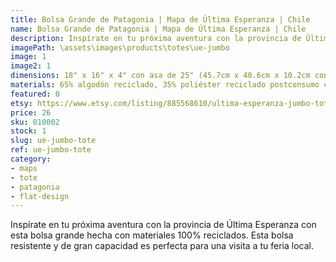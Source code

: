 ```yaml
---
title: Bolsa Grande de Patagonia | Mapa de Última Esperanza | Chile
name: Bolsa Grande de Patagonia | Mapa de Última Esperanza | Chile
description: Inspírate en tu próxima aventura con la provincia de Última Esperanza con esta bolsa grande hecha con materiales 100% reciclados.
imagePath: \assets\images\products\totes\ue-jumbo
image: 1
image2: 1
dimensions: 18" x 16" x 4" con asa de 25" (45.7cm x 40.6cm x 10.2cm con asa de 63.5cm)
materials: 65% algodón reciclado, 35% poliéster reciclado postconsumo certificado
featured: 0
etsy: https://www.etsy.com/listing/885568610/ultima-esperanza-jumbo-tote-bag
price: 26
sku: 010002
stock: 1
slug: ue-jumbo-tote
ref: ue-jumbo-tote
category:
- maps
- tote
- patagonia
- flat-design
---
```


Inspírate en tu próxima aventura con la provincia de Última Esperanza con esta bolsa grande hecha con materiales 100% reciclados. Esta bolsa resistente y de gran capacidad es perfecta para una visita a tu feria local.
